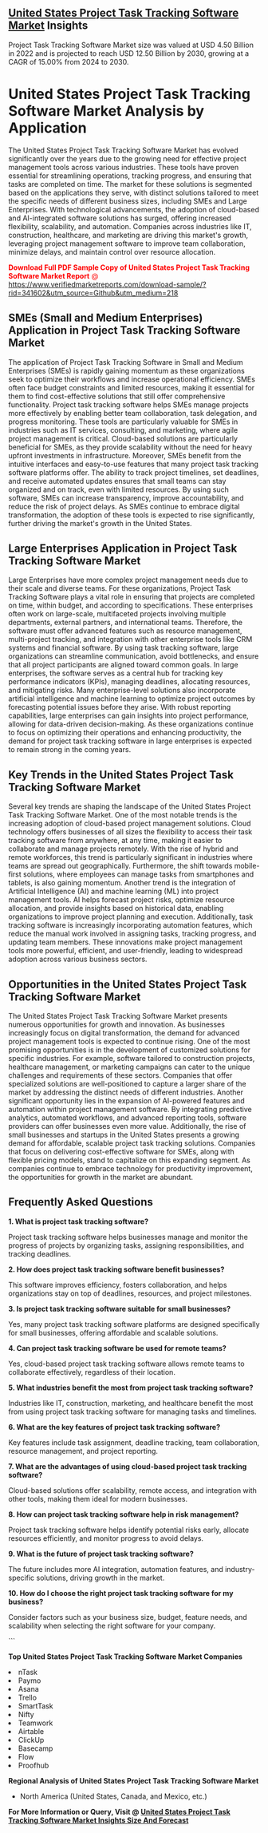 <h2><a href="https://www.verifiedmarketreports.com/download-sample/?rid=341602&amp;utm_source=Github&amp;utm_medium=218" target="_blank">United States Project Task Tracking Software Market</a> Insights</h2><p>Project Task Tracking Software Market size was valued at USD 4.50 Billion in 2022 and is projected to reach USD 12.50 Billion by 2030, growing at a CAGR of 15.00% from 2024 to 2030.</p><p> <h1>United States Project Task Tracking Software Market Analysis by Application</h1> <p>The United States Project Task Tracking Software Market has evolved significantly over the years due to the growing need for effective project management tools across various industries. These tools have proven essential for streamlining operations, tracking progress, and ensuring that tasks are completed on time. The market for these solutions is segmented based on the applications they serve, with distinct solutions tailored to meet the specific needs of different business sizes, including SMEs and Large Enterprises. With technological advancements, the adoption of cloud-based and AI-integrated software solutions has surged, offering increased flexibility, scalability, and automation. Companies across industries like IT, construction, healthcare, and marketing are driving this market's growth, leveraging project management software to improve team collaboration, minimize delays, and maintain control over resource allocation. <p><span class=""><span style="color: #ff0000;"><strong>Download Full PDF Sample Copy of United States Project Task Tracking Software Market Report</strong> @ </span><a href="https://www.verifiedmarketreports.com/download-sample/?rid=341602&amp;utm_source=Github&amp;utm_medium=218" target="_blank">https://www.verifiedmarketreports.com/download-sample/?rid=341602&amp;utm_source=Github&amp;utm_medium=218</a></span></p> </p> <h2>SMEs (Small and Medium Enterprises) Application in Project Task Tracking Software Market</h2> <p>The application of Project Task Tracking Software in Small and Medium Enterprises (SMEs) is rapidly gaining momentum as these organizations seek to optimize their workflows and increase operational efficiency. SMEs often face budget constraints and limited resources, making it essential for them to find cost-effective solutions that still offer comprehensive functionality. Project task tracking software helps SMEs manage projects more effectively by enabling better team collaboration, task delegation, and progress monitoring. These tools are particularly valuable for SMEs in industries such as IT services, consulting, and marketing, where agile project management is critical. Cloud-based solutions are particularly beneficial for SMEs, as they provide scalability without the need for heavy upfront investments in infrastructure. Moreover, SMEs benefit from the intuitive interfaces and easy-to-use features that many project task tracking software platforms offer. The ability to track project timelines, set deadlines, and receive automated updates ensures that small teams can stay organized and on track, even with limited resources. By using such software, SMEs can increase transparency, improve accountability, and reduce the risk of project delays. As SMEs continue to embrace digital transformation, the adoption of these tools is expected to rise significantly, further driving the market's growth in the United States. </p> <h2>Large Enterprises Application in Project Task Tracking Software Market</h2> <p>Large Enterprises have more complex project management needs due to their scale and diverse teams. For these organizations, Project Task Tracking Software plays a vital role in ensuring that projects are completed on time, within budget, and according to specifications. These enterprises often work on large-scale, multifaceted projects involving multiple departments, external partners, and international teams. Therefore, the software must offer advanced features such as resource management, multi-project tracking, and integration with other enterprise tools like CRM systems and financial software. By using task tracking software, large organizations can streamline communication, avoid bottlenecks, and ensure that all project participants are aligned toward common goals. In large enterprises, the software serves as a central hub for tracking key performance indicators (KPIs), managing deadlines, allocating resources, and mitigating risks. Many enterprise-level solutions also incorporate artificial intelligence and machine learning to optimize project outcomes by forecasting potential issues before they arise. With robust reporting capabilities, large enterprises can gain insights into project performance, allowing for data-driven decision-making. As these organizations continue to focus on optimizing their operations and enhancing productivity, the demand for project task tracking software in large enterprises is expected to remain strong in the coming years. </p> <h2>Key Trends in the United States Project Task Tracking Software Market</h2> <p>Several key trends are shaping the landscape of the United States Project Task Tracking Software Market. One of the most notable trends is the increasing adoption of cloud-based project management solutions. Cloud technology offers businesses of all sizes the flexibility to access their task tracking software from anywhere, at any time, making it easier to collaborate and manage projects remotely. With the rise of hybrid and remote workforces, this trend is particularly significant in industries where teams are spread out geographically. Furthermore, the shift towards mobile-first solutions, where employees can manage tasks from smartphones and tablets, is also gaining momentum. Another trend is the integration of Artificial Intelligence (AI) and machine learning (ML) into project management tools. AI helps forecast project risks, optimize resource allocation, and provide insights based on historical data, enabling organizations to improve project planning and execution. Additionally, task tracking software is increasingly incorporating automation features, which reduce the manual work involved in assigning tasks, tracking progress, and updating team members. These innovations make project management tools more powerful, efficient, and user-friendly, leading to widespread adoption across various business sectors. </p> <h2>Opportunities in the United States Project Task Tracking Software Market</h2> <p>The United States Project Task Tracking Software Market presents numerous opportunities for growth and innovation. As businesses increasingly focus on digital transformation, the demand for advanced project management tools is expected to continue rising. One of the most promising opportunities is in the development of customized solutions for specific industries. For example, software tailored to construction projects, healthcare management, or marketing campaigns can cater to the unique challenges and requirements of these sectors. Companies that offer specialized solutions are well-positioned to capture a larger share of the market by addressing the distinct needs of different industries. Another significant opportunity lies in the expansion of AI-powered features and automation within project management software. By integrating predictive analytics, automated workflows, and advanced reporting tools, software providers can offer businesses even more value. Additionally, the rise of small businesses and startups in the United States presents a growing demand for affordable, scalable project task tracking solutions. Companies that focus on delivering cost-effective software for SMEs, along with flexible pricing models, stand to capitalize on this expanding segment. As companies continue to embrace technology for productivity improvement, the opportunities for growth in the market are abundant. </p> <h2>Frequently Asked Questions</h2> <p><b>1. What is project task tracking software?</b></p> <p>Project task tracking software helps businesses manage and monitor the progress of projects by organizing tasks, assigning responsibilities, and tracking deadlines.</p> <p><b>2. How does project task tracking software benefit businesses?</b></p> <p>This software improves efficiency, fosters collaboration, and helps organizations stay on top of deadlines, resources, and project milestones.</p> <p><b>3. Is project task tracking software suitable for small businesses?</b></p> <p>Yes, many project task tracking software platforms are designed specifically for small businesses, offering affordable and scalable solutions.</p> <p><b>4. Can project task tracking software be used for remote teams?</b></p> <p>Yes, cloud-based project task tracking software allows remote teams to collaborate effectively, regardless of their location.</p> <p><b>5. What industries benefit the most from project task tracking software?</b></p> <p>Industries like IT, construction, marketing, and healthcare benefit the most from using project task tracking software for managing tasks and timelines.</p> <p><b>6. What are the key features of project task tracking software?</b></p> <p>Key features include task assignment, deadline tracking, team collaboration, resource management, and project reporting.</p> <p><b>7. What are the advantages of using cloud-based project task tracking software?</b></p> <p>Cloud-based solutions offer scalability, remote access, and integration with other tools, making them ideal for modern businesses.</p> <p><b>8. How can project task tracking software help in risk management?</b></p> <p>Project task tracking software helps identify potential risks early, allocate resources efficiently, and monitor progress to avoid delays.</p> <p><b>9. What is the future of project task tracking software?</b></p> <p>The future includes more AI integration, automation features, and industry-specific solutions, driving growth in the market.</p> <p><b>10. How do I choose the right project task tracking software for my business?</b></p> <p>Consider factors such as your business size, budget, feature needs, and scalability when selecting the right software for your company.</p> ```</p><p><strong>Top United States Project Task Tracking Software Market Companies</strong></p><div data-test-id=""><p><li>nTask</li><li> Paymo</li><li> Asana</li><li> Trello</li><li> SmartTask</li><li> Nifty</li><li> Teamwork</li><li> Airtable</li><li> ClickUp</li><li> Basecamp</li><li> Flow</li><li> Proofhub</li></p><div><strong>Regional Analysis of&nbsp;United States Project Task Tracking Software Market</strong></div><ul><li dir="ltr"><p dir="ltr">North America&nbsp;(United States, Canada, and Mexico, etc.)</p></li></ul><p><strong>For More Information or Query, Visit @&nbsp;</strong><strong><a href="https://www.verifiedmarketreports.com/product/project-task-tracking-software-market/?utm_source=Github&amp;utm_medium=218" target="_blank">United States Project Task Tracking Software Market Insights Size And Forecast</a></strong></p></div>
